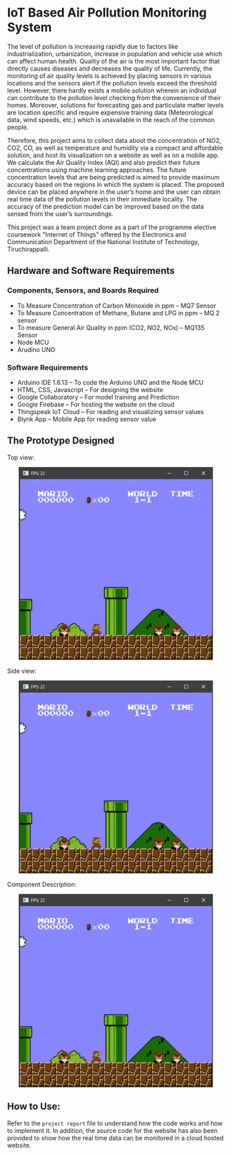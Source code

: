 # IoT Based Air Pollution Monitoring System

The level of pollution is increasing rapidly due to factors like industrialization, urbanization, increase in population and vehicle use which can affect human health. Quality of the air is the most important factor that directly causes diseases and decreases the quality of life. Currently, the monitoring of air quality levels is achieved by placing sensors in various locations and the sensors alert if the pollution levels exceed the threshold level. However, there hardly exists a mobile solution wherein an individual can contribute to the pollution level checking from the convenience of their homes. Moreover, solutions for forecasting gas and particulate matter levels are location specific and require expensive training data (Meteorological data, wind speeds, etc.) which is unavailable in the reach of the common people.

Therefore, this project aims to collect data about the concentration of NO2, CO2, CO, as well as temperature and humidity via a compact and affordable solution, and host its visualization on a website as well as on a mobile app. We calculate the Air Quality Index (AQI) and also predict their future concentrations using machine learning approaches. The future concentration levels that are being predicted is aimed to provide maximum accuracy based on the regions in which the system is placed. The proposed device can be placed anywhere in the user’s home and the user can obtain real time data of the pollution levels in their immediate locality. The accuracy of the prediction model can be improved based on the data sensed from the user’s surroundings.

This project was a team project done as a part of the programme elective coursework "Internet of Things" offered by the Electronics and Communication Department of the National Institute of Technology, Tiruchirappalli.

## Hardware and Software Requirements

### Components, Sensors, and Boards Required

- To Measure Concentration of Carbon Monoxide in ppm – MQ7 Sensor
- To Measure Concentration of Methane, Butane and LPG in ppm – MQ 2 sensor
- To measure General Air Quality in ppm (CO2, NO2, NOx) – MQ135 Sensor
- Node MCU
- Arudino UNO

### Software Requirements

- Arduino IDE 1.6.13 – To code the Arduino UNO and the Node MCU
- HTML, CSS, Javascript – For designing the website
- Google Collaboratory – For model training and Prediction
- Google Firebase – For hosting the website on the cloud
- Thingspeak IoT Cloud – For reading and visualizing sensor values
- Blynk App – Mobile App for reading sensor value

## The Prototype Designed

Top view:

<div align="center">
<img src="https://github.com/Sarvesh2k/NES_Emulator/blob/master/pic1.jpg" width="450">
</div>

Side view:

<div align="center">
<img src="https://github.com/Sarvesh2k/NES_Emulator/blob/master/pic1.jpg" width="450">
</div>

Component Description:

<div align="center">
<img src="https://github.com/Sarvesh2k/NES_Emulator/blob/master/pic1.jpg" width="450">
</div>

## How to Use:

Refer to the `project report` file to understand how the code works and how to implement it. In addition, the source code for the website has also been provided to show how the real time data can be monitored in a cloud hosted website.

